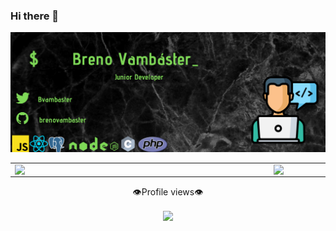 ### Hi there 👋

![photo](./photo2.png)
<center>
<table>
    <tr>
        <td><img width="400px" align="left" src="https://github-readme-stats.vercel.app/api/top-langs/?username=brenovambaster&hide=html&layout=compact&theme=chartreuse-dark" /></td>
        <td><img width="495px" align="left" src="https://github-readme-stats.vercel.app/api?username=brenovambaster&theme=chartreuse-dark"/></td>
    </tr>   
</table>
</center>
<p align="center">👁️Profile views👁️</p>
<p align="center"><img align="center" src="https://profile-counter.glitch.me/brenovambaster/count.svg" /></p>
